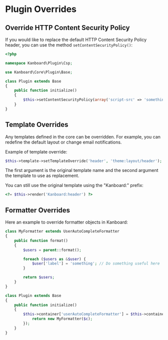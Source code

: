 Plugin Overrides
================

Override HTTP Content Security Policy
-------------------------------------

If you would like to replace the default HTTP Content Security Policy header, you can use the method `setContentSecurityPolicy()`:

```php
<?php

namespace Kanboard\Plugin\Csp;

use Kanboard\Core\Plugin\Base;

class Plugin extends Base
{
    public function initialize()
    {
        $this->setContentSecurityPolicy(array('script-src' => 'something'));
    }
}
```

Template Overrides
------------------

Any templates defined in the core can be overridden. For example, you can redefine the default layout or change email notifications.

Example of template override:

```php
$this->template->setTemplateOverride('header', 'theme:layout/header');
```

The first argument is the original template name and the second argument the template to use as replacement.

You can still use the original template using the "Kanboard:" prefix:

```php
<?= $this->render('Kanboard:header') ?>
```

Formatter Overrides
-------------------

Here an example to override formatter objects in Kanboard:

```php
class MyFormatter extends UserAutoCompleteFormatter
{
    public function format()
    {
        $users = parent::format();

        foreach ($users as &$user) {
            $user['label'] = 'something'; // Do something useful here
        }

        return $users;
    }
}

class Plugin extends Base
{
    public function initialize()
    {
        $this->container['userAutoCompleteFormatter'] = $this->container->factory(function ($c) {
            return new MyFormatter($c);
        });
    }
}
```
